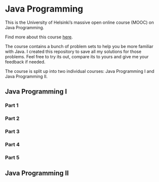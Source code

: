 # Java Programming
This is the University of Helsinki’s massive open online course (MOOC) on Java Programming.

Find more about this course [here][mooc_material].

The course contains a bunch of problem sets to help you be more familiar with Java.
I created this repository to save all my solutions for those problems. Feel free to try its out, compare its to yours and give me your feedback if needed.

The course is split up into two individual courses: Java Programming I and Java Programming II.

## Java Programming I
### Part 1

### Part 2

### Part 3

### Part 4

### Part 5

## Java Programming II


[mooc_material]: https://java-programming.mooc.fi/

